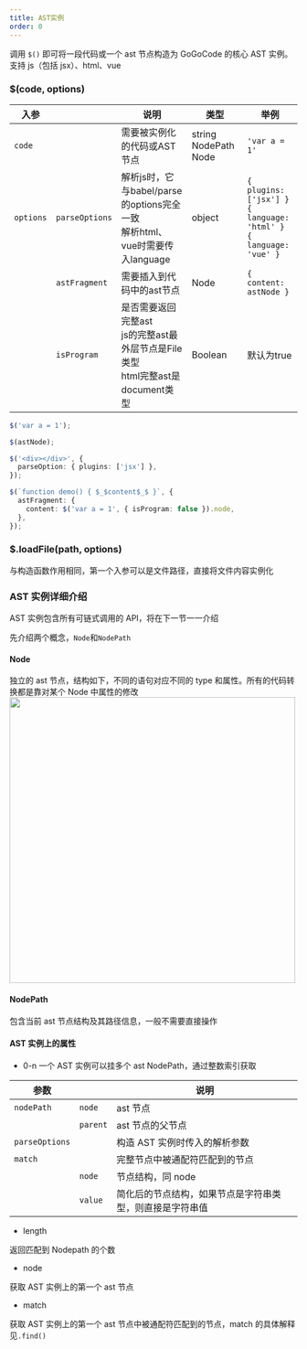 ```yaml
---
title: AST实例
order: 0
---
```


调用 `$()` 即可将一段代码或一个 ast 节点构造为 GoGoCode 的核心 AST 实例。支持 js（包括 jsx）、html、vue

### $(code, options)

| 入参 |  | 说明 | 类型 | 举例 |
| --- | --- | --- | --- | --- |
| `code` |  | 需要被实例化的代码或AST节点 | string  NodePath  Node | `'var a = 1'` |
| `options` | `parseOptions` | 解析js时，它与babel/parse的options完全一致<br>解析html、vue时需要传入language | object | `{ plugins: ['jsx'] }`<br> ` { language: 'html' } ` <br> ` { language: 'vue' } ` |
|  | `astFragment` | 需要插入到代码中的ast节点 | Node | `{ content: astNode }` |
|  | `isProgram` | 是否需要返回完整ast<br>js的完整ast最外层节点是File类型<br>html完整ast是document类型 | Boolean | 默认为true |                                                        |

```typescript
$('var a = 1');

$(astNode);

$('<div></div>', {
  parseOption: { plugins: ['jsx'] },
});

$(`function demo() { $_$content$_$ }`, {
  astFragment: {
    content: $('var a = 1', { isProgram: false }).node,
  },
});
```

### $.loadFile(path, options)



与构造函数作用相同，第一个入参可以是文件路径，直接将文件内容实例化



### AST 实例详细介绍



AST 实例包含所有可链式调用的 API，将在下一节一一介绍

先介绍两个概念，`Node`和`NodePath`



#### Node

独立的 ast 节点，结构如下，不同的语句对应不同的 type 和属性。所有的代码转换都是靠对某个 Node 中属性的修改
<img style="width:500px; display:block" src="https://alp.alicdn.com/1612753991244-1062-596.jpg"/>



#### NodePath

包含当前 ast 节点结构及其路径信息，一般不需要直接操作



#### AST 实例上的属性

- 0-n
  一个 AST 实例可以挂多个 ast NodePath，通过整数索引获取

| 参数           |          | 说明                                                     |
| -------------- | -------- | -------------------------------------------------------- |
| `nodePath`     | `node`   | ast 节点                                                 |
|                | `parent` | ast 节点的父节点                                         |
| `parseOptions` |          | 构造 AST 实例时传入的解析参数                            |
| `match`        |          | 完整节点中被通配符匹配到的节点                           |
|                | `node`   | 节点结构，同 node                                        |
|                | `value`  | 简化后的节点结构，如果节点是字符串类型，则直接是字符串值 |

- length

返回匹配到 Nodepath 的个数

- node

获取 AST 实例上的第一个 ast 节点

- match

获取 AST 实例上的第一个 ast 节点中被通配符匹配到的节点，match 的具体解释见`.find()`
